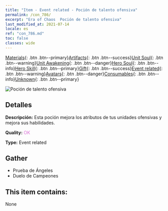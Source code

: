 ```yaml
---
title: "Item - Event related - Poción de talento ofensiva"
permalink: /con_786/
excerpt: "Era of Chaos  Poción de talento ofensiva"
last_modified_at: 2021-07-14
locale: es
ref: "con_786.md"
toc: false
classes: wide
---
```

 [Materials](/ItemsES/){: .btn .btn--primary}[Artifacts](/ItemsES/Artifacts/){: .btn .btn--success}[Unit Soul](/ItemsES/UnitSoul/){: .btn .btn--warning}[Unit Awakening](/ItemsES/UnitAwakening/){: .btn .btn--danger}[Hero Soul](/ItemsES/HeroSoul/){: .btn .btn--info}[Hero Skill](/ItemsES/HeroSkill/){: .btn .btn--primary}[Gift](/ItemsES/Gift/){: .btn .btn--success}[Event related](/ItemsES/Events/){: .btn .btn--warning}[Avatars](/ItemsES/Avatars/){: .btn .btn--danger}[Consumables](/ItemsES/Consumables/){: .btn .btn--info}[Unknown](/ItemsES/Unknown/){: .btn .btn--primary}

 ![Poción de talento ofensiva](/images/t/i_3044.png)

## Detalles
 **Descripción:** Esta poción mejora los atributos de tus unidades ofensivas y mejora sus habilidades.

 **Quality:** <span style="color: #DA70D6">OK</span>

 **Type:** Event related

## Gather

*    Prueba de Ángeles 
*    Duelo de Campeones 

## This item contains:

  None

